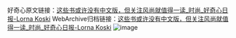 好奇心原文链接：[这些书或许没有中文版，但关注风尚就值得一读_时尚_好奇心日报-Lorna Koski](https://www.qdaily.com/articles/4155.html)
WebArchive归档链接：[这些书或许没有中文版，但关注风尚就值得一读_时尚_好奇心日报-Lorna Koski](http://web.archive.org/web/20190623153839/https://www.qdaily.com/articles/4155.html)
![image](http://ww3.sinaimg.cn/large/007d5XDply1g3ve9m0jwuj30o6cmpnpe)